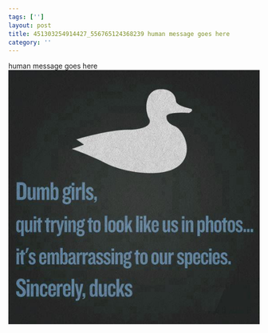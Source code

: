 ```yaml
---
tags: ['']
layout: post
title: 451303254914427_556765124368239 human message goes here
category: ''
---
```

human message goes here
![451303254914427_556765124368239](/uploads/2013-4-22-451303254914427_556765124368239-human-message-goes-here.jpg)
